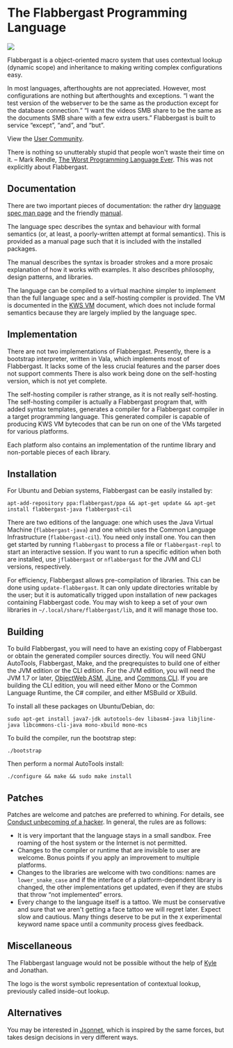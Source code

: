 # The Flabbergast Programming Language
![](https://rawgithub.com/apmasell/flabbergast/master/flabbergast.svg)

Flabbergast is a object-oriented macro system that uses contextual lookup (dynamic scope) and inheritance to making writing complex configurations easy.

In most languages, afterthoughts are not appreciated. However, most configurations are nothing but afterthoughts and exceptions. “I want the test version of the webserver to be the same as the production except for the database connection.” “I want the videos SMB share to be the same as the documents SMB share with a few extra users.” Flabbergast is built to service “except”, “and”, and “but”.

View the [User Community](https://plus.google.com/communities/103010827049942376743).

There is nothing so unutterably stupid that people won't waste their time on it. – Mark Rendle, [The Worst Programming Language Ever](http://skillsmatter.com/skillscasts/6088-the-worst-programming-language-ever). This was not explicitly about Flabbergast.

## Documentation

There are two important pieces of documentation: the rather dry [language spec man page](flabbergast_language.7) and the friendly [manual](flabbergast-manual.md).

The language spec describes the syntax and behaviour with formal semantics (or, at least, a poorly-written attempt at formal semantics). This is provided as a manual page such that it is included with the installed packages.

The manual describes the syntax is broader strokes and a more prosaic explanation of how it works with examples. It also describes philosophy, design patterns, and libraries.

The language can be compiled to a virtual machine simpler to implement than the full language spec and a self-hosting compiler is provided. The VM is documented in the [KWS VM](kws-vm.md) document, which does not include formal semantics because they are largely implied by the language spec.

## Implementation
There are not two implementations of Flabbergast. Presently, there is a bootstrap interpreter, written in Vala, which implements most of Flabbergast. It lacks some of the less crucial features and the parser does not support comments There is also work being done on the self-hosting version, which is not yet complete.

The self-hosting compiler is rather strange, as it is not really self-hosting. The self-hosting compiler is actually a Flabbergast program that, with added syntax templates, generates a compiler for a Flabbergast compiler in a target programming language. This generated compiler is capable of producing KWS VM bytecodes that can be run on one of the VMs targeted for various platforms.

Each platform also contains an implementation of the runtime library and non-portable pieces of each library.

## Installation
For Ubuntu and Debian systems, Flabbergast can be easily installed by:

    apt-add-repository ppa:flabbergast/ppa && apt-get update && apt-get install flabbergast-java flabbergast-cil

There are two editions of the language: one which uses the Java Virtual Machine (`flabbergast-java`) and one which uses the Common Language Infrastructure (`flabbergast-cil`). You need only install one. You can then get started by running `flabbergast` to process a file or `flabbergast-repl` to start an interactive session. If you want to run a specific edition when both are installed, use `jflabbergast` or `nflabbergast` for the JVM and CLI versions, respectively.

For efficiency, Flabbergast allows pre-compilation of libraries. This can be done using `update-flabbergast`. It can only update directories writable by the user; but it is automatically trigged upon installation of new packages containing Flabbergast code. You may wish to keep a set of your own libraries in `~/.local/share/flabbergast/lib`, and it will manage those too.

## Building
To build Flabbergast, you will need to have an existing copy of Flabbergast or obtain the generated compiler sources directly. You will need GNU AutoTools, Flabbergast, Make, and the preqrequistes to build one of either the JVM edition or the CLI edition. For the JVM edition, you will need the JVM 1.7 or later, [ObjectWeb ASM](http://asm.ow2.org), [JLine](http://jline.sourceforge.net/), and [Commons CLI](https://commons.apache.org/cli/). If you are building the CLI edition, you will need either Mono or the Common Language Runtime, the C# compiler, and either MSBuild or XBuild.

To install all these packages on Ubuntu/Debian, do:

    sudo apt-get install java7-jdk autotools-dev libasm4-java libjline-java libcommons-cli-java mono-xbuild mono-mcs

To build the compiler, run the bootstrap step:

    ./bootstrap

Then perform a normal AutoTools install:

    ./configure && make && sudo make install

## Patches
Patches are welcome and patches are preferred to whining. For details, see [Conduct unbecoming of a hacker](http://sealedabstract.com/rants/conduct-unbecoming-of-a-hacker/). In general, the rules are as follows:

- It is very important that the language stays in a small sandbox. Free roaming of the host system or the Internet is not permitted.
- Changes to the compiler or runtime that are invisible to user are welcome. Bonus points if you apply an improvement to multiple platforms.
- Changes to the libraries are welcome with two conditions: names are `lower_snake_case` and if the interface of a platform-dependent library is changed, the other implementations get updated, even if they are stubs that throw “not implemented” errors.
- Every change to the language itself is a tattoo. We must be conservative and sure that we aren't getting a face tattoo we will regret later. Expect slow and cautious. Many things deserve to be put in the `X` experimental keyword name space until a community process gives feedback.

## Miscellaneous
The Flabbergast language would not be possible without the help of [Kyle](https://github.com/edarc) and Jonathan.

The logo is the worst symbolic representation of contextual lookup, previously called inside-out lookup.

## Alternatives
You may be interested in [Jsonnet](http://google.github.io/jsonnet/doc/), which is inspired by the same forces, but takes design decisions in very different ways.
